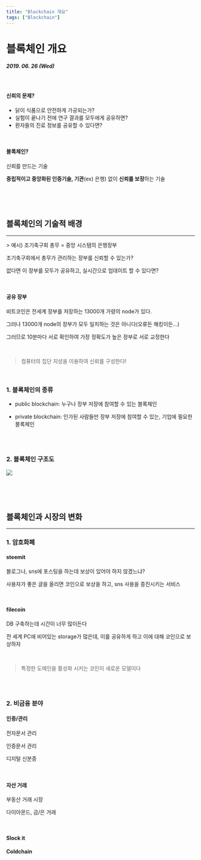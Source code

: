 ```yaml
---
title: "Blockchain 개요"
tags: ["Blockchain"]
---
```




# 블록체인 개요

##### 2019. 06. 26 (Wed)

<br>

#### 신뢰의 문제?

- 닭이 식품으로 안전하게 가공되는가?
- 실험이 끝나기 전에 연구 결과를 모두에게 공유하면?
- 환자들의 진료 정보를 공유할 수 있다면?

<br>

#### 블록체인?

신뢰를 만드는 기술

**중립적이고 중앙화된 인증기술, 기관**(ex) 은행) 없이 **신뢰를 보장**하는 기술

<br>

<br>

<br>

## 블록체인의 기술적 배경

<hr>
> 예시) 조기축구회 총무 = 중앙 시스템의 은행장부

조기축구회에서 총무가 관리하는 장부를 신뢰할 수 있는가?

없다면 이 장부를 모두가 공유하고, 실시간으로 업데이트 할 수 있다면?

<br>

#### 공유 장부

비트코인은 전세계 장부를 저장하는 13000개 가량의 node가 있다.

그러나 13000개 node의 장부가 모두 일치하는 것은 아니다(오류든 해킹이든...)

그러므로 10분마다 서로 확인하여 가장 정확도가 높은 장부로 서로 교정한다

<br>

> 컴퓨터의 집단 지성을 이용하여 신뢰를 구성한다!

<br>

### 1. 블록체인의 종류

- public blockchain: 누구나 장부 저장에 참여할 수 있는 블록체인

- private blockchain: 인가된 사람들만 장부 저장에 참여할 수 있는, 기업에 필요한 블록체인

<br>

<br>

### 2. 블록체인 구조도

![](don2101.github.io/img/diagrams/blockchain_structure.png)

<br>

<br>

<br>

## 블록체인과 시장의 변화

<hr>

### 1. 암호화폐

#### steemit

블로그나, sns에 포스팅을 하는데 보상이 있어야 하지 않겠느냐?

사용자가 좋은 글을 올리면 코인으로 보상을 하고, sns 사용을 증진시키는 서비스

<br>

#### filecoin

DB 구축하는데 시간이 너무 많이든다

전 세계 PC에 비어있는 storage가 많은데, 이를 공유하게 하고 이에 대해 코인으로 보상하자

<br>

> 특정한 도메인을 활성화 시키는 코인이 새로운 모델이다

<br>

<br>

### 2. 비금융 분야

#### 인증/관리

전자문서 관리

인증문서 관리

디지털 신분증

<br>

#### 자산 거래

부동산 거래 시장

다이아몬드, 금/은 거래

<br>

#### Slock it

#### Coldchain

